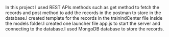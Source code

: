 In this project I used REST APIs methods such as get method to fetch the records and post method to add the records in the postman to store in the database.I created template for the records in the trainindCenter file inside the models folder.I created one launcher file app.js to start the server and connecting to the database.I used MongoDB database to store the records.
